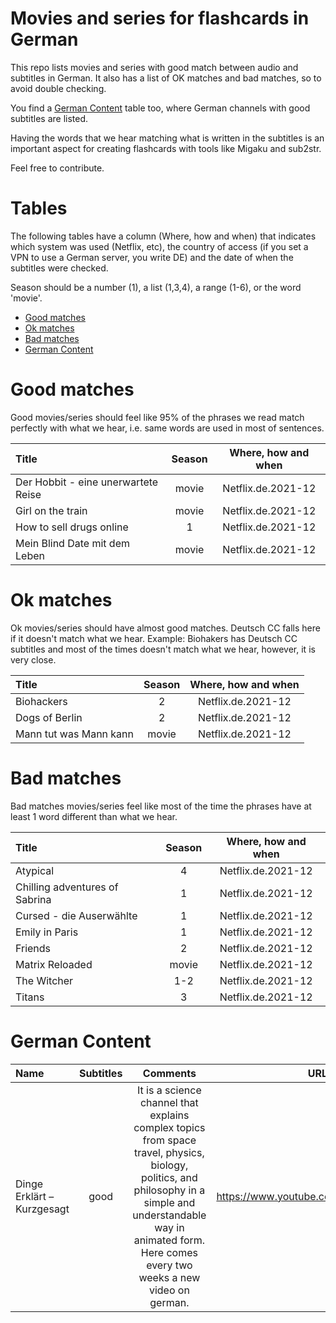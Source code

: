 # Movies and series for flashcards in German
This repo lists movies and series with good match between audio and subtitles in German. It also has a list of OK matches and bad matches, so to avoid double checking.

You find a [German Content](#german-content) table too, where German channels with good subtitles are listed.

Having the words that we hear matching what is written in the subtitles is an important aspect for creating
flashcards with tools like Migaku and sub2str.

Feel free to contribute.

# Tables
The following tables have a column (Where, how and when) that indicates 
which system was used (Netflix, etc), the country of access 
(if you set a VPN to use a German server, you write DE) and the date of
when the subtitles were checked.

Season should be a number (1), a list (1,3,4), a range (1-6), or the word 'movie'.

- [Good matches](#good-matches)
- [Ok matches](#ok-matches)
- [Bad matches](#bad-matches)
- [German Content](#german-content)

# Good matches

Good movies/series should feel like 95% of the phrases we read match perfectly with what we hear, i.e. same words are used in most of sentences.

| Title  | Season | Where, how and when |
| :-- | :--: | :--: | 
| Der Hobbit - eine unerwartete Reise | movie | Netflix.de.2021-12 |
| Girl on the train | movie | Netflix.de.2021-12 |
| How to sell drugs online | 1 | Netflix.de.2021-12 |
| Mein Blind Date mit dem Leben | movie | Netflix.de.2021-12 |

<!--| title  | season | country | validation date |-->

# Ok matches

Ok movies/series should have almost good matches. Deutsch CC falls  here if it doesn't match what we hear.
Example: Biohakers has Deutsch CC subtitles and most of the times doesn't match what we hear, however, it is very close.

| Title  | Season | Where, how and when |
| :-- | :--: | :--: | 
| Biohackers  | 2 | Netflix.de.2021-12 |
| Dogs of Berlin  | 2 | Netflix.de.2021-12 |
| Mann tut was Mann kann | movie | Netflix.de.2021-12 |


# Bad matches

Bad matches movies/series feel like most of the time the phrases have at least 1 word different than what we hear.

| Title  | Season | Where, how and when |
| :-- | :--: | :--: | 
| Atypical  | 4 | Netflix.de.2021-12 |
| Chilling adventures of Sabrina  | 1 | Netflix.de.2021-12 |
| Cursed - die Auserwählte  | 1 | Netflix.de.2021-12 |
| Emily in Paris  | 1 | Netflix.de.2021-12 |
| Friends  | 2 | Netflix.de.2021-12 |
| Matrix Reloaded | movie | Netflix.de.2021-12 |
| The Witcher  | 1-2 | Netflix.de.2021-12 |
| Titans  | 3 | Netflix.de.2021-12 |

# German Content
| Name  | Subtitles | Comments | URL |
| :-- | :--: |  :--: |:--: | 
| Dinge Erklärt – Kurzgesagt | good | It is a science channel that explains complex topics from space travel, physics, biology, politics, and philosophy in a simple and understandable way in animated form. Here comes every two weeks a new video on german.| https://www.youtube.com/c/KurzgesagtDE |

